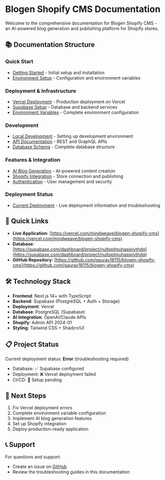 # Blogen Shopify CMS Documentation

Welcome to the comprehensive documentation for Blogen Shopify CMS - an AI-powered blog generation and publishing platform for Shopify stores.

## 📚 Documentation Structure

### Quick Start

- [Getting Started](./getting-started.md) - Initial setup and installation
- [Environment Setup](./environment-setup.md) - Configuration and environment variables

### Deployment & Infrastructure

- [Vercel Deployment](./vercel-deployment.md) - Production deployment on Vercel
- [Supabase Setup](./supabase-setup.md) - Database and backend services
- [Environment Variables](./environment-variables.md) - Complete environment configuration

### Development

- [Local Development](./local-development.md) - Setting up development environment
- [API Documentation](./api-documentation.md) - REST and GraphQL APIs
- [Database Schema](./database-schema.md) - Complete database structure

### Features & Integration

- [AI Blog Generation](./ai-blog-generation.md) - AI-powered content creation
- [Shopify Integration](./shopify-integration.md) - Store connection and publishing
- [Authentication](./authentication.md) - User management and security

### Deployment Status

- [Current Deployment](./deployment-status.md) - Live deployment information and troubleshooting

## 🚀 Quick Links

- **Live Application**: [https://vercel.com/mindweave/blogen-shopify-cms](https://vercel.com/mindweave/blogen-shopify-cms)
- **Database**: [https://supabase.com/dashboard/project/nultoplmuhasjpiythdq](https://supabase.com/dashboard/project/nultoplmuhasjpiythdq)
- **GitHub Repository**: [https://github.com/gaurav18115/blogen-shopify-cms](https://github.com/gaurav18115/blogen-shopify-cms)

## 🛠️ Technology Stack

- **Frontend**: Next.js 14+ with TypeScript
- **Backend**: Supabase (PostgreSQL + Auth + Storage)
- **Deployment**: Vercel
- **Database**: PostgreSQL (Supabase)
- **AI Integration**: OpenAI/Claude APIs
- **Shopify**: Admin API 2024-01
- **Styling**: Tailwind CSS + Shadcn/UI

## 📋 Project Status

Current deployment status: **Error** (troubleshooting required)

- Database: ✅ Supabase configured
- Deployment: ❌ Vercel deployment failed
- CI/CD: 🔄 Setup pending

## 🚧 Next Steps

1. Fix Vercel deployment errors
2. Complete environment variable configuration
3. Implement AI blog generation features
4. Set up Shopify integration
5. Deploy production-ready application

## 📞 Support

For questions and support:

- Create an issue on [GitHub](https://github.com/gaurav18115/blogen-shopify-cms/issues)
- Review the troubleshooting guides in this documentation